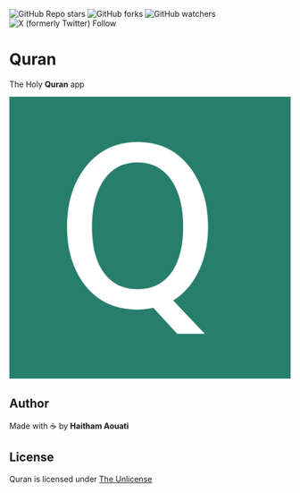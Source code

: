 ![GitHub Repo stars](https://img.shields.io/github/stars/haithamaouati/Quran)
![GitHub forks](https://img.shields.io/github/forks/haithamaouati/Quran)
![GitHub watchers](https://img.shields.io/github/watchers/haithamaouati/Quran)
![X (formerly Twitter) Follow](https://img.shields.io/twitter/follow/haithamaouati)

# Quran
The Holy **Quran** app

![logo](https://raw.githubusercontent.com/haithamaouati/Quran/main/logo.png)

## Author
Made with :coffee: by **Haitham Aouati**

## License
Quran is licensed under [The Unlicense](LICENSE)

